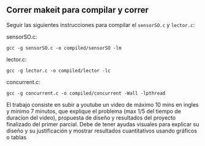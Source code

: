 ## Correr makeit para compilar y correr

Seguir las siguientes instrucciones para compilar el `sensorSO.c` y `lector.c`:

sensorSO.c:
```shell
gcc -g sensorSO.c -o compiled/sensorSO -lm
```

lector.c:
```shell
gcc -g lector.c -o compiled/lector -lc
```

concurrent.c:
```shell
gcc -g concurrent.c -o compiled/concurrent -Wall -lpthread
```

El trabajo consiste en subir a youtube un video de máximo 10 mins en ingles y minimo 7 minutos, que explique el problema (max 1/5 del tiempo de duracion del video), propuesta de diseño y resultados del proyecto finalizado del primer parcial. Debe de tener ayudas visuales para explicar su diseño y su justificación y mostrar resultados cuantitativos usando gráficos o tablas